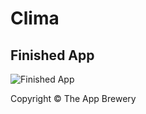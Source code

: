 # Clima

## Finished App
![Finished App](https://github.com/londonappbrewery/Images/blob/master/Clima.gif)

Copyright © The App Brewery

